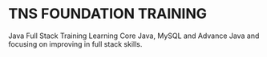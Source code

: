# TNS FOUNDATION TRAINING
 Java Full Stack Training
 Learning Core Java, MySQL and Advance Java and focusing on improving in full stack skills.

